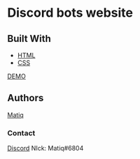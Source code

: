 # Discord bots website 

## Built With

* [HTML](https://html.com)
* [CSS]()

[DEMO](https://discord-bot-website.matixd034.repl.co/)

## Authors

[Matiq](https://github.com/maticzku)

### Contact

[Discord](https://discord.com/users/492313704944238606)
NIck: Matiq#6804
